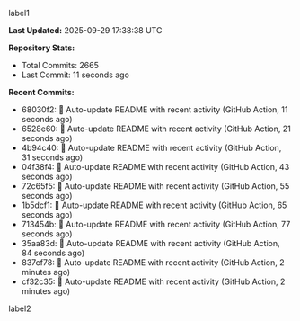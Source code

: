 
label1 
<!-- ACTIVITY_START -->
**Last Updated:** 2025-09-29 17:38:38 UTC

**Repository Stats:**
- Total Commits: 2665
- Last Commit: 11 seconds ago

**Recent Commits:**
- 68030f2: 🤖 Auto-update README with recent activity (GitHub Action, 11 seconds ago)
- 6528e60: 🤖 Auto-update README with recent activity (GitHub Action, 21 seconds ago)
- 4b94c40: 🤖 Auto-update README with recent activity (GitHub Action, 31 seconds ago)
- 04f38f4: 🤖 Auto-update README with recent activity (GitHub Action, 43 seconds ago)
- 72c65f5: 🤖 Auto-update README with recent activity (GitHub Action, 55 seconds ago)
- 1b5dcf1: 🤖 Auto-update README with recent activity (GitHub Action, 65 seconds ago)
- 713454b: 🤖 Auto-update README with recent activity (GitHub Action, 77 seconds ago)
- 35aa83d: 🤖 Auto-update README with recent activity (GitHub Action, 84 seconds ago)
- 837cf78: 🤖 Auto-update README with recent activity (GitHub Action, 2 minutes ago)
- cf32c35: 🤖 Auto-update README with recent activity (GitHub Action, 2 minutes ago)
<!-- ACTIVITY_END -->

label2
